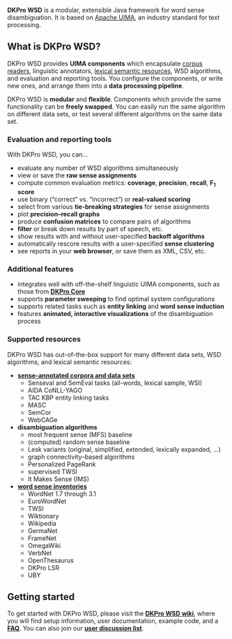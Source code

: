 **DKPro WSD** is a modular, extensible Java framework for word sense disambiguation.  It is based on [Apache UIMA](https://uima.apache.org/), an industry standard for text processing.

## What is DKPro WSD? ##

DKPro WSD provides **UIMA components** which encapsulate [corpus readers](WSDCorpora.md), linguistic annotators, [lexical semantic resources](LSRs.md), WSD algorithms, and evaluation and reporting tools.  You configure the components, or write new ones, and arrange them into a **data processing pipeline**.

DKPro WSD is **modular** and **flexible**.  Components which provide the same functionality can be **freely swapped**.  You can easily run the same algorithm on different data sets, or test several different algorithms on the same data set.

### Evaluation and reporting tools ###

With DKPro WSD, you can...
  * evaluate any number of WSD algorithms simultaneously
  * view or save the **raw sense assignments**
  * compute common evaluation metrics: **coverage**, **precision**, **recall**, **F<sub>1</sub> score**
  * use binary (“correct” vs. “incorrect”) or **real-valued scoring**
  * select from various **tie-breaking strategies** for sense assignments
  * plot **precision–recall graphs**
  * produce **confusion matrices** to compare pairs of algorithms
  * **filter** or break down results by part of speech, etc.
  * show results with and without user-specified **backoff algorithms**
  * automatically rescore results with a user-specified **sense clustering**
  * see reports in your **web browser**, or save them as XML, CSV, etc.

### Additional features ###
  * integrates well with off-the-shelf linguistic UIMA components, such as those from **[DKPro Core](https://code.google.com/p/dkpro-core-asl/)**
  * supports **parameter sweeping** to find optimal system configurations
  * supports related tasks such as **entity linking** and **word sense induction**
  * features **animated, interactive visualizations** of the disambiguation process

### Supported resources ###

DKPro WSD has out-of-the-box support for many different data sets, WSD algorithms, and lexical semantic resources:
  * **[sense-annotated corpora and data sets](WSDCorpora.md)**
    * Senseval and SemEval tasks (all-words, lexical sample, WSI)
    * AIDA CoNLL-YAGO
    * TAC KBP entity linking tasks
    * MASC
    * SemCor
    * WebCAGe
  * **disambiguation algorithms**
    * most frequent sense (MFS) baseline
    * (computed) random sense baseline
    * Lesk variants (original, simplified, extended, lexically expanded, …)
    * graph connectivity–based algorithms
    * Personalized PageRank
    * supervised TWSI
    * It Makes Sense (IMS)
  * **[word sense inventories](LSRs.md)**
    * WordNet 1.7 through 3.1
    * EuroWordNet
    * TWSI
    * Wiktionary
    * Wikipedia
    * GermaNet
    * FrameNet
    * OmegaWiki
    * VerbNet
    * OpenThesaurus
    * DKPro LSR
    * UBY

## Getting started ##

To get started with DKPro WSD, please visit the **[DKPro WSD wiki](https://code.google.com/p/dkpro-wsd/wiki/MainPage)**, where you will find setup information, user documentation, example code, and a **[FAQ](FAQ.md)**. You can also join our **[user discussion list](http://groups.google.com/group/dkpro-wsd-users)**.